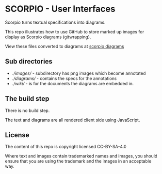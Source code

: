 # SCORPIO - User Interfaces

Scorpio turns textual specifications into diagrams.

This repo illustrates how to use GitHub to store marked up images for display as Scorpio diagrams (gitwrapping). 

View these files converted to diagrams at [scorpio diagrams](http://scorpiodiagrams.com/gitwrapped.html)


## Sub directories

+ *./images/* - subdirectory has png images which become annotated
+ *./diagrams/* - contains the specs for the annotations
+ *./wiki/* - is for the documents the diagrams are embedded in.

## The build step

There is no build step.

The text and diagrams are all rendered client side using JavaScript.  

## License

The content of this repo is copyright licensed CC-BY-SA-4.0

Where text and images contain trademarked names and images, you should ensure that you are using the trademark and the images in an acceptable way.
